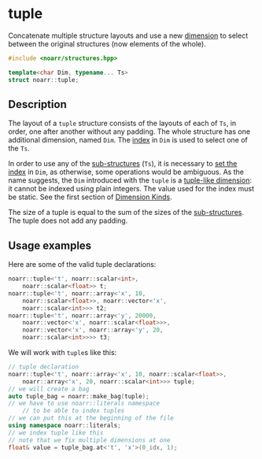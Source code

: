 # tuple

Concatenate multiple structure layouts and use a new [dimension](../Glossary.md#dimension)
to select between the original structures (now elements of the whole).

```hpp
#include <noarr/structures.hpp>

template<char Dim, typename... Ts>
struct noarr::tuple;
```


## Description

The layout of a `tuple` structure consists of the layouts of each of `Ts`, in order, one after another without any padding.
The whole structure has one additional dimension, named `Dim`. The [index](../Glossary.md#index) in `Dim` is used to select one of the `Ts`.

In order to use any of the [sub-structures](../Glossary.md#sub-structure) (`Ts`),
it is necessary to [set the index](../BasicUsage.md) in `Dim`, as otherwise, some operations would be ambiguous.
As the name suggests, the `Dim` introduced with the `tuple` is a [tuple-like dimension](../DimensionKinds.md): it cannot be indexed using plain integers.
The value used for the index must be static. See the first section of [Dimension Kinds](../DimensionKinds.md).

The size of a tuple is equal to the sum of the sizes of the [sub-structures](../Glossary.md#sub-structure). The tuple does not add any padding.


## Usage examples

Here are some of the valid tuple declarations:

```cpp
noarr::tuple<'t', noarr::scalar<int>, 
	noarr::scalar<float>> t;
noarr::tuple<'t', noarr::array<'x', 10, 
	noarr::scalar<float>>, noarr::vector<'x', 
	noarr::scalar<int>>> t2;
noarr::tuple<'t', noarr::array<'y', 20000, 
	noarr::vector<'x', noarr::scalar<float>>>,
	noarr::vector<'x', noarr::array<'y', 20, 
	noarr::scalar<int>>>> t3;
```

We will work with `tuple`s like this:

```cpp
// tuple declaration
noarr::tuple<'t', noarr::array<'x', 10, noarr::scalar<float>>, 
	noarr::array<'x', 20, noarr::scalar<int>>> tuple;
// we will create a bag
auto tuple_bag = noarr::make_bag(tuple);
// we have to use noarr::literals namespace 
	// to be able to index tuples
// we can put this at the beginning of the file
using namespace noarr::literals;
// we index tuple like this
// note that we fix multiple dimensions at one
float& value = tuple_bag.at<'t', 'x'>(0_idx, 1);
```
